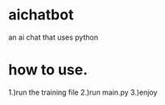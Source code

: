 # aichatbot
an ai chat that uses python



# how to use.
1.)run the training file
2.)run main.py
3.)enjoy
